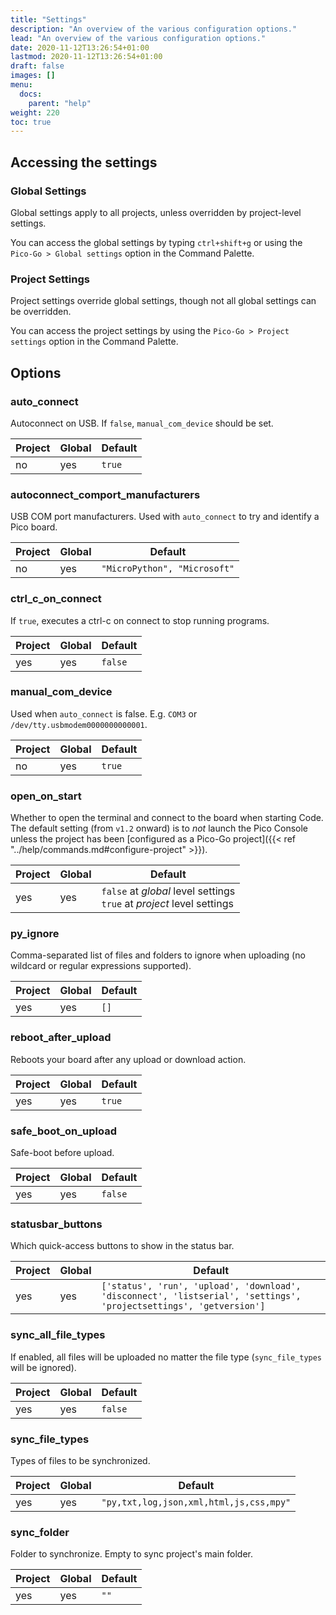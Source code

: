 ```yaml
---
title: "Settings"
description: "An overview of the various configuration options."
lead: "An overview of the various configuration options."
date: 2020-11-12T13:26:54+01:00
lastmod: 2020-11-12T13:26:54+01:00
draft: false
images: []
menu: 
  docs:
    parent: "help"
weight: 220
toc: true
---
```


## Accessing the settings
### Global Settings

Global settings apply to all projects, unless overridden by project-level settings.

You can access the global settings by typing `ctrl+shift+g` or using the `Pico-Go > Global settings` option in the Command Palette.

### Project Settings

Project settings override global settings, though not all global settings can be overridden.

You can access the project settings by using the `Pico-Go > Project settings` option in the Command Palette.

## Options
### auto_connect
Autoconnect on USB. If `false`, `manual_com_device` should be set.

| Project | Global | Default               |
|---------|--------|-----------------------|
| no       | yes    | `true` |

### autoconnect_comport_manufacturers
USB COM port manufacturers. Used with `auto_connect` to try and identify a Pico board.

| Project | Global | Default               |
|---------|--------|-----------------------|
| no | yes | `"MicroPython", "Microsoft"` |

### ctrl_c_on_connect
If `true`, executes a ctrl-c on connect to stop running programs.

| Project | Global | Default               |
|---------|--------|-----------------------|
| yes     | yes    | `false`                |

### manual_com_device
Used when `auto_connect` is false. E.g. `COM3` or `/dev/tty.usbmodem0000000000001`.

| Project | Global | Default               |
|---------|--------|-----------------------|
| no       | yes    | `true` |

### open_on_start
Whether to open the terminal and connect to the board when starting Code. The default setting (from `v1.2` onward) is to _not_ launch the Pico Console unless the project has been [configured as a Pico-Go project]({{< ref "../help/commands.md#configure-project" >}}).

| Project | Global | Default                                                      |
| ------- | ------ | ------------------------------------------------------------ |
| yes     | yes    | `false`  at _global_ level settings<br />`true` at _project_ level settings |

### py_ignore
Comma-separated list of files and folders to ignore when uploading (no wildcard or regular expressions supported).

| Project | Global | Default               |
|---------|--------|-----------------------|
| yes     | yes    | `[]`                  |

### reboot_after_upload
Reboots your board after any upload or download action.

| Project | Global | Default               |
|---------|--------|-----------------------|
| yes | yes | `true` |

### safe_boot_on_upload
Safe-boot before upload.

| Project | Global | Default               |
|---------|--------|-----------------------|
| yes | yes | `false` |

### statusbar_buttons
Which quick-access buttons to show in the status bar.

| Project | Global | Default               |
|---------|--------|-----------------------|
| yes     | yes     |`['status', 'run', 'upload', 'download', 'disconnect', 'listserial', 'settings', 'projectsettings', 'getversion']` |

### sync_all_file_types
If enabled, all files will be uploaded no matter the file type (`sync_file_types` will be ignored).

| Project | Global | Default               |
|---------|--------|-----------------------|
| yes  | yes    | `false` |

### sync_file_types
Types of files to be synchronized.

| Project | Global | Default               |
|---------|--------|-----------------------|
| yes     | yes    | `"py,txt,log,json,xml,html,js,css,mpy"` |

### sync_folder
Folder to synchronize. Empty to sync project's main folder.

| Project | Global | Default               |
|---------|--------|-----------------------|
| yes     | yes    | `""`                  |
